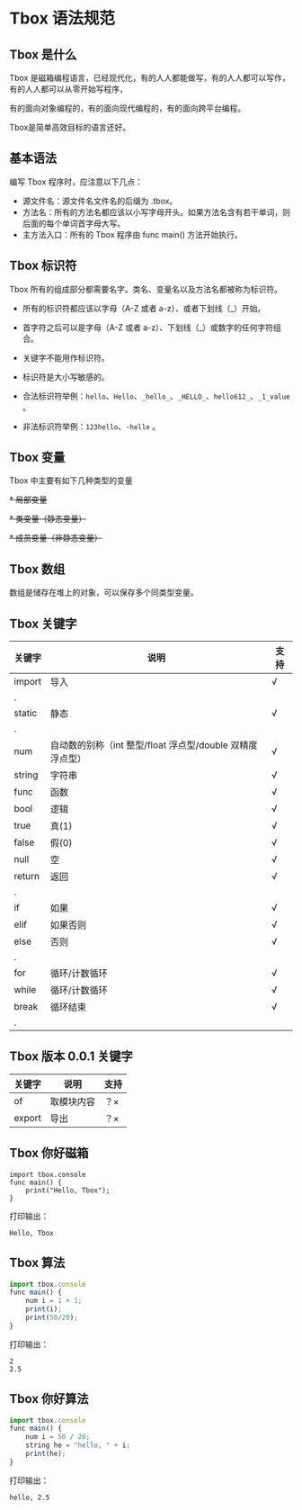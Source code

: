 # Tbox 语法规范

## Tbox 是什么
Tbox 是磁箱编程语言，已经现代化，有的人人都能做写，有的人人都可以写作，有的人人都可以从零开始写程序，

有的面向对象编程的，有的面向现代编程的，有的面向跨平台编程。

Tbox是简单高效目标的语言还好。


## 基本语法

编写 Tbox 程序时，应注意以下几点：
* 源文件名：源文件名文件名的后缀为 .tbox。
* 方法名：所有的方法名都应该以小写字母开头。如果方法名含有若干单词，则后面的每个单词首字母大写。
* 主方法入口：所有的 Tbox 程序由  func main() 方法开始执行。

## Tbox 标识符
Tbox 所有的组成部分都需要名字。类名、变量名以及方法名都被称为标识符。

* 所有的标识符都应该以字母（A-Z 或者 a-z）、或者下划线（_）开始。

* 首字符之后可以是字母（A-Z 或者 a-z）、下划线（_）或数字的任何字符组合。

* 关键字不能用作标识符。

* 标识符是大小写敏感的。

* 合法标识符举例：`hello`、`Hello`、`_hello_`、`_HELLO_`、`hello612_`、`_1_value` 。

* 非法标识符举例：`123hello`、`-hello` 。

## Tbox 变量
Tbox 中主要有如下几种类型的变量

~~* 局部变量~~

~~* 类变量（静态变量）~~

~~* 成员变量（非静态变量）~~

## Tbox 数组
数组是储存在堆上的对象，可以保存多个同类型变量。




## Tbox 关键字

关键字|说明|支持
-|-|-
import|导入|√
.  |  | 
static|静态|√
.  |  | 
num|自动数的别称（int 整型/float 浮点型/double 双精度浮点型） |√
string|字符串|√
func|函数|√
bool|逻辑|√
true|真(1)|√
false|假(0)|√
null|空|√
return|返回|√
.  |  | 
if|如果|√
elif|如果否则|√
else|否则|√
.  |  | 
for|循环/计数循环|√
while|循环/计数循环|√
break|循环结束|√
.  |  | 


## Tbox 版本 0.0.1 关键字

关键字|说明|支持
-|-|-
of|取模块内容|？×
export|导出|？×







## Tbox 你好磁箱
```tbox
import tbox.console
func main() {
	print("Hello, Tbox");
}
```
打印输出：

```
Hello, Tbox
```


## Tbox 算法
```javascript
import tbox.console
func main() {
	num i = 1 + 1;
	print(i);
	print(50/20);
}
```
打印输出：

```
2
2.5
```


## Tbox 你好算法
```javascript
import tbox.console
func main() {
	num i = 50 / 20;
	string he = "hello, " + i;
	print(he);
}
```
打印输出：

```
hello, 2.5
```


